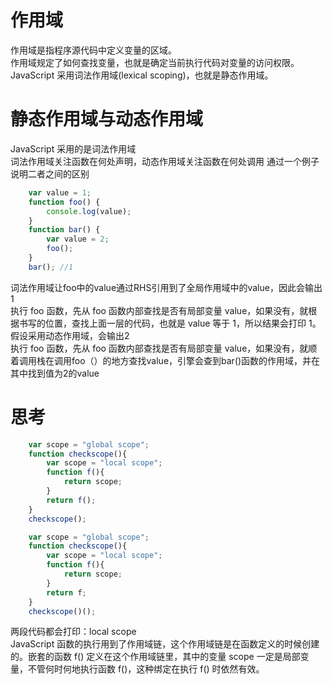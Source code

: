 # 作用域
作用域是指程序源代码中定义变量的区域。    
作用域规定了如何查找变量，也就是确定当前执行代码对变量的访问权限。    
JavaScript 采用词法作用域(lexical scoping)，也就是静态作用域。    
# 静态作用域与动态作用域
JavaScript 采用的是词法作用域    
词法作用域关注函数在何处声明，动态作用域关注函数在何处调用 
通过一个例子说明二者之间的区别       
```js
    var value = 1;
    function foo() {
        console.log(value);
    }
    function bar() {
        var value = 2;
        foo();
    }
    bar(); //1
```
词法作用域让foo中的value通过RHS引用到了全局作用域中的value，因此会输出1    
执行 foo 函数，先从 foo 函数内部查找是否有局部变量 value，如果没有，就根据书写的位置，查找上面一层的代码，也就是 value 等于 1，所以结果会打印 1。
假设采用动态作用域，会输出2    
执行 foo 函数，先从 foo 函数内部查找是否有局部变量 value，如果没有，就顺着调用栈在调用foo（）的地方查找value，引擎会查到bar()函数的作用域，并在其中找到值为2的value    
# 思考
```js
    var scope = "global scope";
    function checkscope(){
        var scope = "local scope";
        function f(){
            return scope;
        }
        return f();
    }
    checkscope();
```
```js
    var scope = "global scope";
    function checkscope(){
        var scope = "local scope";
        function f(){
            return scope;
        }
        return f;
    }
    checkscope()();
```
两段代码都会打印：local scope    
JavaScript 函数的执行用到了作用域链，这个作用域链是在函数定义的时候创建的。嵌套的函数 f() 定义在这个作用域链里，其中的变量 scope 一定是局部变量，不管何时何地执行函数 f()，这种绑定在执行 f() 时依然有效。    
